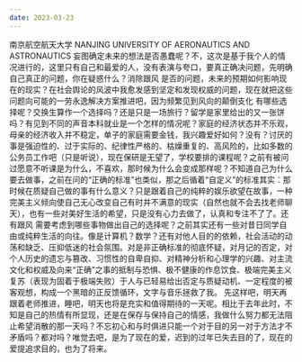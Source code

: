 ```yaml
---
date: 2023-03-23
---
```


南京航空航天大学
NANJING UNIVERSITY OF AERONAUTICS AND ASTRONAUTICS
妄图确定未来的想法是否愚蠢呢？不，这次是基于我个人的情况进行的，这里只有自己和最爱的人，没有表演与夸口，要真正确决问题，先明确自己真正的问题，你在疑惑什么？消除跟风
是否的问题，未来的预期如何影响现在的现实？在社会舆论的风波中我愈发感到坚定和发现权威的问题，现在就把这些问题向可能的一劳永逸解决方案推进吧，因为频繁见到风向的颠倒支化
有哪些选择呢？交换生算作一个选择吗？还是只是一场旅行？留学是家里给出的又一张饼吗？有见到不同的声音本科就业是一个怎样的情况呢？家庭的经济状态并不乐观，母亲的经济收入并不稳定，单子的家庭需要金钱，我兴趣爱好如何？没有？讨厌的事是强迫性的、过于实际的、纪律性严格的、枯燥重复的、高风险的，比如多数的公务员工作吧（只是听说），现在保研是无望了，学校要排的课程呢？之前有被问过愿意不听课是为什么，不喜欢，那时候为什么会变成那样呢？不知道自己为什么要去做事，之前在问的“正确的标准”也类似，那之后循着“自定义”的标准其实：那时候在质疑自己做的事有什么意义？只是跟着自己的纯粹的娱乐欲望在故事，一种完美主义倾向使自己无心改变自己有时并不满意的现实（自然也就不会去找老师聊天），也有一些对美好生活的希望，只是没有心力去做了，认真和专注不了了。还有跟风
需要考虑到哪些事物做出自己的选择呢？之前其实还有一些对昔日同学自由或纯粹生活的向往。像是计算机？数学？还有对他人目的的依赖，社会活动的动荡和缺乏、压抑低迷的社会氛围。对是非正确标准的彻底怀疑，对月记的否定，对个人历史的遗忘与篡改、习惯性的自卑自抑、对精神分析和心理学的兴趣、对主流文化和权威及向来“正确”之事的抵制与恐惧、极不健康的作息饮食、极端完美主义复苏（表现为固着于极端失败）于人与已轻易给出否定与质疑动机、一定程度的被客观想，构成一个黑暗的正反馈循环，文字与音乐拯救了我。
先这样吧，明天再跟着老师推进，睡吧，明天也将是充实和值得期待的一天呢。相比于去年此时，不知是自己的热情有所显现，还是在保存与保持自己的情感，我做什么努力都无法阻止希望消散的那一天吗？不忘初心和与时俱进只能一个对于目的另一对于方法才不矛盾吗？都对吗？唯觉去吧，是为了现在的爱，迟到的过年已失去目的了，现在的爱提追求目的，也为了将来。

